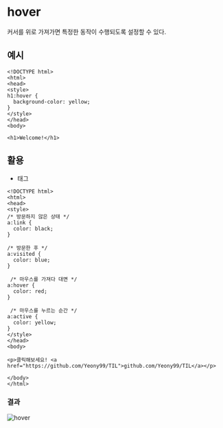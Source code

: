 # hover
커서를 위로 가져가면 특정한 동작이 수행되도록 설정할 수 있다.

## 예시
```
<!DOCTYPE html>
<html>
<head>
<style>
h1:hover {
  background-color: yellow;
}
</style>
</head>
<body>

<h1>Welcome!</h1>
```

## 활용
* <a> 태그

```
<!DOCTYPE html>
<html>
<head>
<style>
/* 방문하지 않은 상태 */
a:link {
  color: black;
}

/* 방문한 후 */
a:visited {
  color: blue;
}

 /* 마우스를 가져다 대면 */
a:hover {
  color: red;
}

 /* 마우스를 누르는 순간 */
a:active {
  color: yellow;
} 
</style>
</head>
<body>

<p>클릭해보세요! <a href="https://github.com/Yeony99/TIL">github.com/Yeony99/TIL</a></p>

</body>
</html>
```

### 결과
![hover](https://user-images.githubusercontent.com/76241233/111799295-395ee580-890e-11eb-9336-cf96c60881eb.gif)

